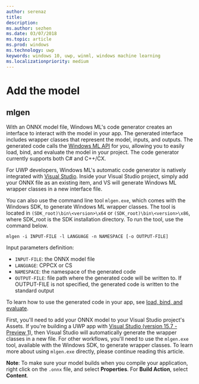 ```yaml
---
author: serenaz
title: 
description:
ms.author: sezhen
ms.date: 03/07/2018
ms.topic: article
ms.prod: windows
ms.technology: uwp
keywords: windows 10, uwp, winml, windows machine learning
ms.localizationpriority: medium
---
```


# Add the model

## mlgen

With an ONNX model file, Windows ML's code generator creates an interface to interact with the model in your app. The generated interface includes wrapper classes that represent the model, inputs, and outputs. The generated code calls the [Windows ML API](/uwp/api/windows.ai.machinelearning.preview) for you, allowing you to easily load, bind, and evaluate the model in your project. The code generator currently supports both C# and C++/CX.

For UWP developers, Windows ML's automatic code generator is natively integrated with [Visual Studio](https://developer.microsoft.com/windows/downloads). Inside your Visual Studio project, simply add your ONNX file as an existing item, and VS will generate Windows ML wrapper classes in a new interface file.

You can also use the command line tool `mlgen.exe`, which comes with the Windows SDK, to generate Windows ML wrapper classes. The tool is located in `(SDK_root)\bin\<version>\x64` or `(SDK_root)\bin\<version>\x86`, where SDK_root is the SDK installation directory. To run the tool, use the command below.

```
mlgen -i INPUT-FILE -l LANGUAGE -n NAMESPACE [-o OUTPUT-FILE]
```

Input parameters definition:

- `INPUT-FILE`: the ONNX model file
- `LANGUAGE`: CPPCX or CS
- `NAMESPACE`: the namespace of the generated code
- `OUTPUT-FILE`: file path where the generated code will be written to. If OUTPUT-FILE is not specified, the generated code is written to the standard output

To learn how to use the generated code in your app, see [load, bind, and evaluate](load-bind-evaluate.md).

First, you'll need to add your ONNX model to your Visual Studio project's Assets. If you're building a UWP app with [Visual Studio (version 15.7 - Preview 1)](https://www.visualstudio.com/vs/preview/), then Visual Studio will automatically generate the wrapper classes in a new file. For other workflows, you'll need to use the `mlgen.exe` tool, available with the Windows SDK, to generate wrapper classes. To learn more about using `mlgen.exe` directly, please continue reading this article.

**Note**: To make sure your model builds when you compile your application, right click on the `.onnx` file, and select **Properties**. For **Build Action**, select **Content**.
